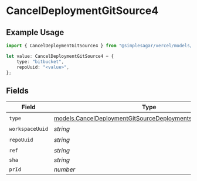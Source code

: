 # CancelDeploymentGitSource4

## Example Usage

```typescript
import { CancelDeploymentGitSource4 } from "@simplesagar/vercel/models/canceldeploymentop.js";

let value: CancelDeploymentGitSource4 = {
    type: "bitbucket",
    repoUuid: "<value>",
};
```

## Fields

| Field                                                                                                                          | Type                                                                                                                           | Required                                                                                                                       | Description                                                                                                                    |
| ------------------------------------------------------------------------------------------------------------------------------ | ------------------------------------------------------------------------------------------------------------------------------ | ------------------------------------------------------------------------------------------------------------------------------ | ------------------------------------------------------------------------------------------------------------------------------ |
| `type`                                                                                                                         | [models.CancelDeploymentGitSourceDeploymentsResponse200Type](../models/canceldeploymentgitsourcedeploymentsresponse200type.md) | :heavy_check_mark:                                                                                                             | N/A                                                                                                                            |
| `workspaceUuid`                                                                                                                | *string*                                                                                                                       | :heavy_minus_sign:                                                                                                             | N/A                                                                                                                            |
| `repoUuid`                                                                                                                     | *string*                                                                                                                       | :heavy_check_mark:                                                                                                             | N/A                                                                                                                            |
| `ref`                                                                                                                          | *string*                                                                                                                       | :heavy_minus_sign:                                                                                                             | N/A                                                                                                                            |
| `sha`                                                                                                                          | *string*                                                                                                                       | :heavy_minus_sign:                                                                                                             | N/A                                                                                                                            |
| `prId`                                                                                                                         | *number*                                                                                                                       | :heavy_minus_sign:                                                                                                             | N/A                                                                                                                            |